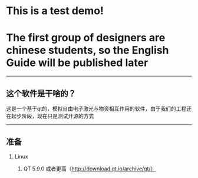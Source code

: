 # This is a test demo!
# The first group of designers are chinese students, so the English Guide will be published later
---
## 这个软件是干啥的？
这是一个基于qt的，模拟自由电子激光与物资相互作用的软件，由于我们的工程还在起步阶段，现在只是测试开源的方式

---

## 准备
1. Linux
   
   1. QT 5.9.0 或者更高（http://download.qt.io/archive/qt/）